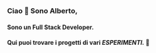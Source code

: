 ### Ciao 👋 Sono Alberto, 

#### Sono un Full Stack Developer. 

#### Qui puoi trovare i progetti di vari *ESPERIMENTI.*   :robot:
